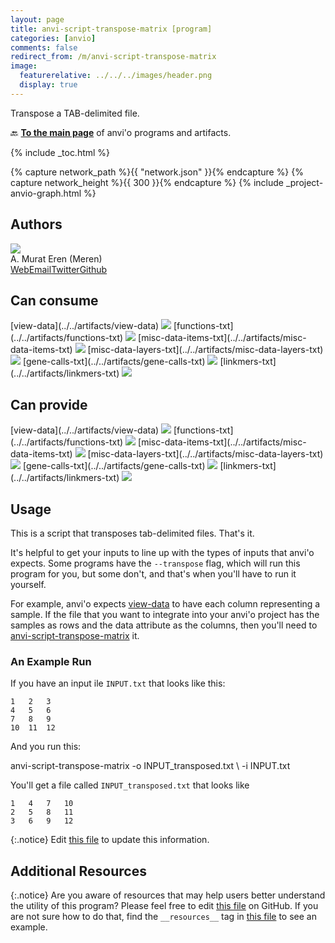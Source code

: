 ```yaml
---
layout: page
title: anvi-script-transpose-matrix [program]
categories: [anvio]
comments: false
redirect_from: /m/anvi-script-transpose-matrix
image:
  featurerelative: ../../../images/header.png
  display: true
---
```


Transpose a TAB-delimited file.

🔙 **[To the main page](../../)** of anvi'o programs and artifacts.


{% include _toc.html %}
<div id="svg" class="subnetwork"></div>
{% capture network_path %}{{ "network.json" }}{% endcapture %}
{% capture network_height %}{{ 300 }}{% endcapture %}
{% include _project-anvio-graph.html %}


## Authors

<div class="page-author"><div class="page-author-info"><div class="page-person-photo"><img class="page-person-photo-img" src="../../images/authors/meren.jpg" /></div><div class="page-person-info-box"><span class="page-author-name">A. Murat Eren (Meren)</span><div class="page-author-social-box"><a href="http://meren.org" class="person-social" target="_blank"><i class="fa fa-fw fa-home"></i>Web</a><a href="mailto:a.murat.eren@gmail.com" class="person-social" target="_blank"><i class="fa fa-fw fa-envelope-square"></i>Email</a><a href="http://twitter.com/merenbey" class="person-social" target="_blank"><i class="fa fa-fw fa-twitter-square"></i>Twitter</a><a href="http://github.com/meren" class="person-social" target="_blank"><i class="fa fa-fw fa-github"></i>Github</a></div></div></div></div>



## Can consume


<p style="text-align: left" markdown="1"><span class="artifact-r">[view-data](../../artifacts/view-data) <img src="../../images/icons/TXT.png" class="artifact-icon-mini" /></span> <span class="artifact-r">[functions-txt](../../artifacts/functions-txt) <img src="../../images/icons/TXT.png" class="artifact-icon-mini" /></span> <span class="artifact-r">[misc-data-items-txt](../../artifacts/misc-data-items-txt) <img src="../../images/icons/TXT.png" class="artifact-icon-mini" /></span> <span class="artifact-r">[misc-data-layers-txt](../../artifacts/misc-data-layers-txt) <img src="../../images/icons/TXT.png" class="artifact-icon-mini" /></span> <span class="artifact-r">[gene-calls-txt](../../artifacts/gene-calls-txt) <img src="../../images/icons/TXT.png" class="artifact-icon-mini" /></span> <span class="artifact-r">[linkmers-txt](../../artifacts/linkmers-txt) <img src="../../images/icons/TXT.png" class="artifact-icon-mini" /></span></p>


## Can provide


<p style="text-align: left" markdown="1"><span class="artifact-p">[view-data](../../artifacts/view-data) <img src="../../images/icons/TXT.png" class="artifact-icon-mini" /></span> <span class="artifact-p">[functions-txt](../../artifacts/functions-txt) <img src="../../images/icons/TXT.png" class="artifact-icon-mini" /></span> <span class="artifact-p">[misc-data-items-txt](../../artifacts/misc-data-items-txt) <img src="../../images/icons/TXT.png" class="artifact-icon-mini" /></span> <span class="artifact-p">[misc-data-layers-txt](../../artifacts/misc-data-layers-txt) <img src="../../images/icons/TXT.png" class="artifact-icon-mini" /></span> <span class="artifact-p">[gene-calls-txt](../../artifacts/gene-calls-txt) <img src="../../images/icons/TXT.png" class="artifact-icon-mini" /></span> <span class="artifact-p">[linkmers-txt](../../artifacts/linkmers-txt) <img src="../../images/icons/TXT.png" class="artifact-icon-mini" /></span></p>


## Usage


This is a script that transposes tab-delimited files. That's it. 

It's helpful to get your inputs to line up with the types of inputs that anvi'o expects. Some programs have the `--transpose` flag, which will run this program for you, but some don't, and that's when you'll have to run it yourself. 

For example, anvi'o expects <span class="artifact-n">[view-data](/software/anvio/help/main/artifacts/view-data)</span> to have each column representing a sample. If the file that you want to integrate into your anvi'o project has the samples as rows and the data attribute as the columns, then you'll need to <span class="artifact-n">[anvi-script-transpose-matrix](/software/anvio/help/main/programs/anvi-script-transpose-matrix)</span> it. 

### An Example Run 

If you have an input ile `INPUT.txt` that looks like this: 

    1   2   3   
    4   5   6   
    7   8   9
    10  11  12
    
And you run this:

<div class="codeblock" markdown="1">
anvi&#45;script&#45;transpose&#45;matrix &#45;o INPUT_transposed.txt \
                             &#45;i INPUT.txt 
</div>

You'll get a file called `INPUT_transposed.txt` that looks like 

    1   4   7   10
    2   5   8   11
    3   6   9   12
    



{:.notice}
Edit [this file](https://github.com/merenlab/anvio/tree/master/anvio/docs/programs/anvi-script-transpose-matrix.md) to update this information.


## Additional Resources



{:.notice}
Are you aware of resources that may help users better understand the utility of this program? Please feel free to edit [this file](https://github.com/merenlab/anvio/tree/master/bin/anvi-script-transpose-matrix) on GitHub. If you are not sure how to do that, find the `__resources__` tag in [this file](https://github.com/merenlab/anvio/blob/master/bin/anvi-interactive) to see an example.
